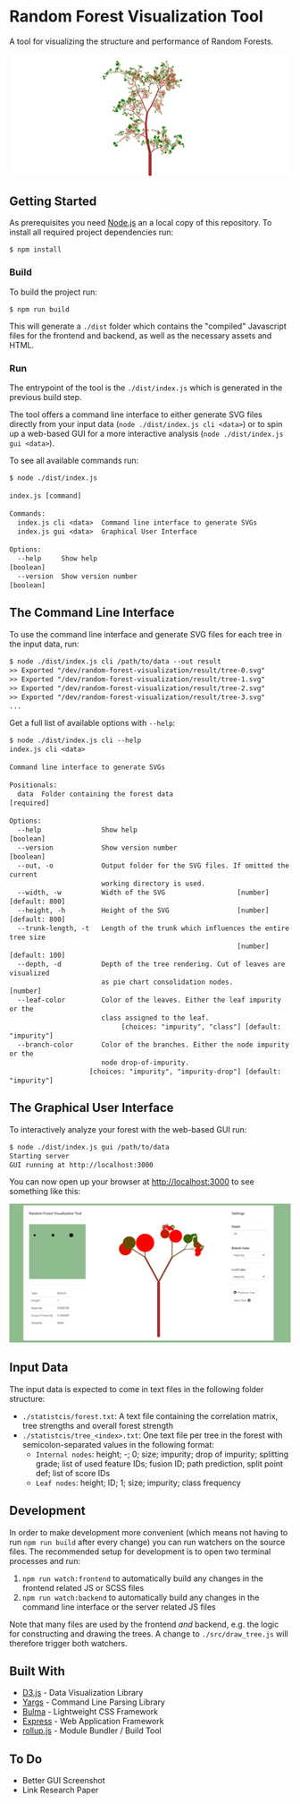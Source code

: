 # Random Forest Visualization Tool

A tool for visualizing the structure and performance of Random Forests.

![Tree](images/tree.png)

## Getting Started 

As prerequisites you need [Node.js](https://nodejs.org/en/download/) an a local copy of this repository. 
To install all required project dependencies run:
```
$ npm install
```

### Build

To build the project run:
```
$ npm run build
```
This will generate a `./dist` folder which contains the "compiled" Javascript files for the frontend and backend, as well as the necessary assets and HTML.

### Run
The entrypoint of the tool is the `./dist/index.js` which is generated in the previous build step.

The tool offers a command line interface to either generate SVG files directly from your input data (`node ./dist/index.js cli <data>`) or to spin up a web-based GUI for a more interactive analysis (`node ./dist/index.js gui <data>`).

To see all available commands run:
```
$ node ./dist/index.js

index.js [command]

Commands:
  index.js cli <data>  Command line interface to generate SVGs
  index.js gui <data>  Graphical User Interface

Options:
  --help     Show help                                                 [boolean]
  --version  Show version number                                       [boolean]
```

## The Command Line Interface
To use the command line interface and generate SVG files for each tree in the input data, run:
```
$ node ./dist/index.js cli /path/to/data --out result
>> Exported "/dev/random-forest-visualization/result/tree-0.svg"
>> Exported "/dev/random-forest-visualization/result/tree-1.svg"
>> Exported "/dev/random-forest-visualization/result/tree-2.svg"
>> Exported "/dev/random-forest-visualization/result/tree-3.svg"
...
```

Get a full list of available options with `--help`:
```
$ node ./dist/index.js cli --help
index.js cli <data>

Command line interface to generate SVGs

Positionals:
  data  Folder containing the forest data                             [required]

Options:
  --help               Show help                                       [boolean]
  --version            Show version number                             [boolean]
  --out, -o            Output folder for the SVG files. If omitted the current
                       working directory is used.
  --width, -w          Width of the SVG                  [number] [default: 800]
  --height, -h         Height of the SVG                 [number] [default: 800]
  --trunk-length, -t   Length of the trunk which influences the entire tree size
                                                         [number] [default: 100]
  --depth, -d          Depth of the tree rendering. Cut of leaves are visualized
                       as pie chart consolidation nodes.                [number]
  --leaf-color         Color of the leaves. Either the leaf impurity or the
                       class assigned to the leaf.
                            [choices: "impurity", "class"] [default: "impurity"]
  --branch-color       Color of the branches. Either the node impurity or the
                       node drop-of-impurity.
                    [choices: "impurity", "impurity-drop"] [default: "impurity"]
```

## The Graphical User Interface
To interactively analyze your forest with the web-based GUI run:
```
$ node ./dist/index.js gui /path/to/data
Starting server
GUI running at http://localhost:3000
```
You can now open up your browser at <http://localhost:3000> to see something like this:

![Tree](images/screenshot.png)


## Input Data
The input data is expected to come in text files in the following folder structure:
- `./statistcis/forest.txt`: A text file containing the correlation matrix, tree strengths and overall forest strength
- `./statistcis/tree_<index>.txt`: One text file per tree in the forest with semicolon-separated values in the following format:
    - `Internal nodes`: height;  -; 0; size; impurity; drop of impurity; splitting grade; list of used feature IDs; fusion ID; path prediction, split point def; list of score IDs
    - `Leaf nodes`: height; ID; 1; size; impurity; class frequency


## Development
In order to make development more convenient (which means not having to run `npm run build` after every change) you can run watchers on the source files. The recommended setup for development is to open two terminal processes and run:
1. `npm run watch:frontend` to automatically build any changes in the frontend related JS or SCSS files
2. `npm run watch:backend` to automatically build any changes in the command line interface or the server related JS files

Note that many files are used by the frontend _and_ backend, e.g. the logic for constructing and drawing the trees. A change to `./src/draw_tree.js` will therefore trigger both watchers.


## Built With

* [D3.js](https://d3js.org/) - Data Visualization Library
* [Yargs](https://github.com/yargs/yargs) - Command Line Parsing Library
* [Bulma](https://bulma.io/) - Lightweight CSS Framework
* [Express](https://expressjs.com/) - Web Application Framework
* [rollup.js](https://rollupjs.org/) - Module Bundler / Build Tool


## To Do
- Better GUI Screenshot
- Link Research Paper